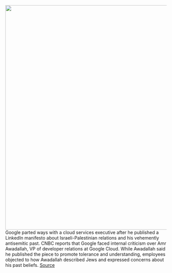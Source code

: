 <img src='https://cdn.vox-cdn.com/thumbor/xOIARBcSlajWqIC8xXAXqJK73YQ=/0x0:5000x3333/1200x800/filters:focal(2809x746:3609x1546)/cdn.vox-cdn.com/uploads/chorus_image/image/69591485/813031818.0.jpg' width='700px' /><br/>
Google parted ways with a cloud services executive after he published a LinkedIn manifesto about Israeli-Palestinian relations and his vehemently antisemitic past. CNBC reports that Google faced internal criticism over Amr Awadallah, VP of developer relations at Google Cloud. While Awadallah said he published the piece to promote tolerance and understanding, employees objected to how Awadallah described Jews and expressed concerns about his past beliefs.
<a href='https://www.theverge.com/2021/7/16/22580042/google-amr-awadallah-anti-semitism-cloud-cloudera-leaves-manifesto'> Source <a/>